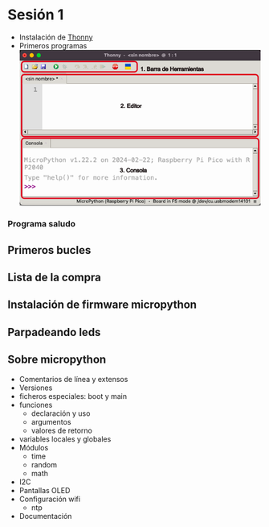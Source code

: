 # Sesión 1

* Instalación de [Thonny](https://thonny.org)
* Primeros programas
![](./images/F02_03_thonny_1.png)

### Programa saludo

## Primeros bucles

## Lista de la compra


## Instalación de firmware micropython

## Parpadeando leds


## Sobre micropython

* Comentarios de línea y extensos
* Versiones
* ficheros especiales: boot y main 
* funciones
	* declaración y uso
	* argumentos
	* valores de retorno
* variables locales y globales
* Módulos
	* time
	* random
	* math
* I2C
* Pantallas OLED
* Configuración wifi
	* ntp
* Documentación